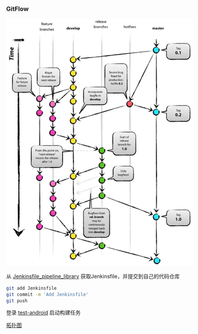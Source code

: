 
### GitFlow

![architecture](./images/git-model@2x.png)

从 [Jenkinsfile_pipeline_library](http://gitlab.hellotalk.com/test-issenn/Jenkinsfile_pipeline_library) 获取Jenkinsfile，并提交到自己的代码仓库
```bash
git add Jenkinsfile
git commit -m 'Add Jenkinsfile'
git push
```

登录 [test-android](http://jenkins.hellotalk.com/job/test-android/) 启动构建任务

[拓扑图](https://www.processon.com/view/link/5ac9ba1ce4b08996549ce7f8)

